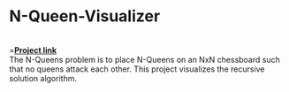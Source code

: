 # N-Queen-Visualizer
<Br>
=<a href=file:///C:/Users/ADMIN/Desktop/n%20queen%20visulizer/nqueen.html" ><b>Project link</b></a>
<br>
The N-Queens problem is to place N-Queens on an NxN chessboard such that no queens attack each other. This project visualizes the recursive solution algorithm.
